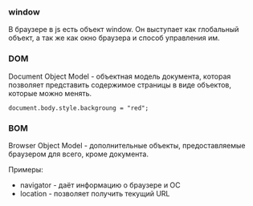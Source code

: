 ### window
В браузере в js есть объект window. Он выступает как глобальный объект, а так же
как окно браузера и способ управления им.

### DOM
Document Object Model - объектная модель документа,
которая позволяет представить содержимое страницы в виде
объектов, которые можно менять.
```
document.body.style.backgroung = "red";
```
### BOM
Browser Object Model - дополнительные объекты, предоставляемые
браузером для всего, кроме документа.

Примеры:
 - navigator - даёт информацию о браузере и ОС
 - location - позволяет получить текущий URL
